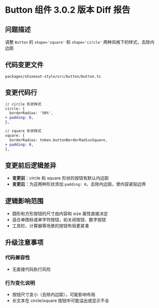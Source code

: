 # Button 组件 3.0.2 版本 Diff 报告

## 问题描述
调整 `Button` 的 `shape='square'` 和 `shape='circle'` 两种风格下的样式，去除内边距

## 代码变更文件
`packages/shineout-style/src/button/button.ts`

## 变更代码行
```diff
// circle 形状样式
circle: {
  borderRadius: '50%',
+ padding: 0,
},

// square 形状样式  
square: {
  borderRadius: token.buttonBorderRadiusSquare,
+ padding: 0,
},
```

## 变更前后逻辑差异
- **变更前**：circle 和 square 形状的按钮有默认内边距
- **变更后**：为这两种形状添加 `padding: 0`，去除内边距，使内容紧贴边界

## 逻辑影响范围
- 圆形和方形按钮的尺寸由内容和 size 属性直接决定
- 适合单图标或单字符按钮，如关闭按钮、数字按钮
- 工具栏、计算器等场景的按钮布局更紧凑

## 升级注意事项

### 代码兼容性
- 无直接代码执行风险

### 行为变化说明
- 按钮尺寸变小（去除内边距），可能影响布局
- 长文本在 circle/square 按钮中可能溢出或显示不全